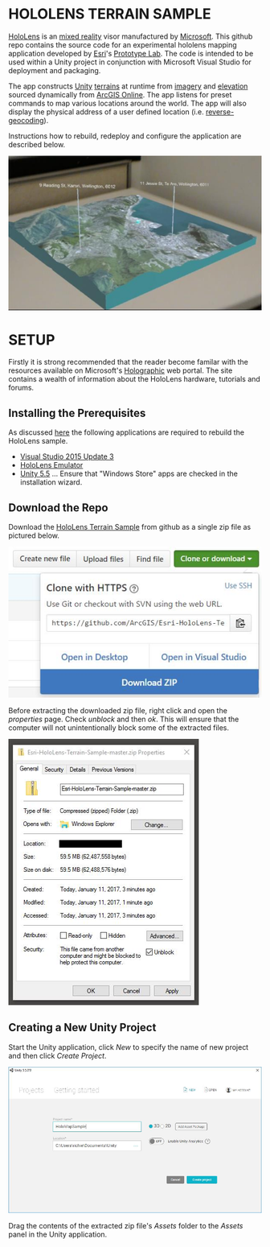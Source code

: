 # HOLOLENS TERRAIN SAMPLE

[HoloLens](https://en.wikipedia.org/wiki/Microsoft_HoloLens) is an [mixed reality](https://en.wikipedia.org/wiki/Mixed_reality) visor manufactured by [Microsoft](https://www.microsoft.com/microsoft-hololens/en-us). This github repo contains the source code for an experimental hololens mapping application developed by [Esri](https://www.esri.com/)'s [Prototype Lab](https://maps.esri.com/demo/). The code is intended to be used within a Unity project in conjunction with Microsoft Visual Studio for deployment and packaging.

The app constructs [Unity](https://unity3d.com/) [terrains](https://docs.unity3d.com/ScriptReference/Terrain.html) at runtime from [imagery](https://www.arcgis.com/home/item.html?id=10df2279f9684e4a9f6a7f08febac2a9) and [elevation](http://www.arcgis.com/home/item.html?id=7029fb60158543ad845c7e1527af11e4) sourced dynamically from [ArcGIS Online](https://www.arcgis.com/). The app listens for preset commands to map various locations around the world. The app will also display the physical address of a user defined location (i.e. [reverse-geocoding](https://en.wikipedia.org/wiki/Reverse_geocoding)).

Instructions how to rebuild, redeploy and configure the application are described below.

![](./Readme/holomap-small.jpg)

# SETUP 

Firstly it is strong recommended that the reader become familar with the resources available on Microsoft's [Holographic](https://developer.microsoft.com/en-us/windows/holographic) web portal. The site contains a wealth of information about the HoloLens hardware, tutorials and forums.

## Installing the Prerequisites

As discussed [here](https://developer.microsoft.com/en-us/windows/holographic/install_the_tools) the following applications are required to rebuild the HoloLens sample.

- [Visual Studio 2015 Update 3](http://dev.windows.com/downloads)
- [HoloLens Emulator](http://go.microsoft.com/fwlink/?LinkID=823018)
- [Unity 5.5](https://store.unity.com/download)
... Ensure that "Windows Store" apps are checked in the installation wizard.

## Download the Repo

Download the [HoloLens Terrain Sample](https://github.com/ArcGIS/Esri-HoloLens-Terrain-Sample) from github as a single zip file as pictured below.

![](./Readme/github-download.jpg)

Before extracting the downloaded zip file, right click and open the *properties* page. Check *unblock* and then *ok*. This will ensure that the computer will not unintentionally block some of the extracted files.

![](./Readme/zip-unblock.jpg)

## Creating a New Unity Project

Start the Unity application, click *New* to specify the name of new project and then click *Create Project*.

![](./Readme/unity-new-project.jpg)

Drag the contents of the extracted zip file's *Assets* folder to the *Assets* panel in the Unity application.


